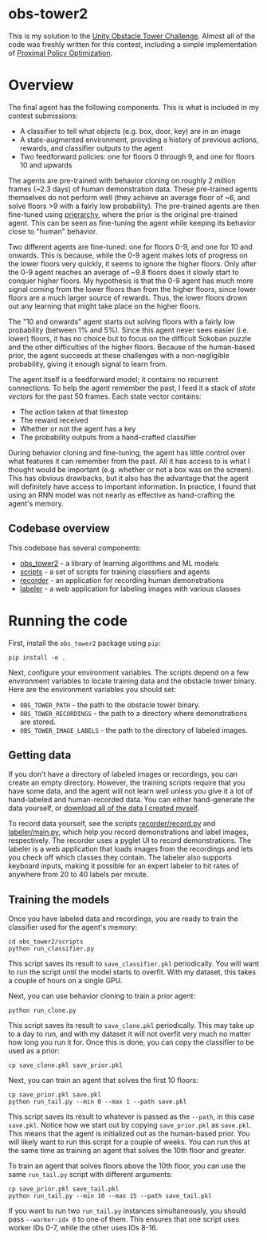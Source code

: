 # obs-tower2

This is my solution to the [Unity Obstacle Tower Challenge](https://www.aicrowd.com/challenges/unity-obstacle-tower-challenge). Almost all of the code was freshly written for this contest, including a simple implementation of [Proximal Policy Optimization](https://arxiv.org/abs/1707.06347).

# Overview

The final agent has the following components. This is what is included in my contest submissions:

 * A classifier to tell what objects (e.g. box, door, key) are in an image
 * A state-augmented environment, providing a history of previous actions, rewards, and classifier outputs to the agent
 * Two feedforward policies: one for floors 0 through 9, and one for floors 10 and upwards

The agents are pre-trained with behavior cloning on roughly 2 million frames (~2.3 days) of human demonstration data. These pre-trained agents themselves do not perform well (they achieve an average floor of ~6, and solve floors >9 with a fairly low probability). The pre-trained agents are then fine-tuned using [prierarchy](https://blog.aqnichol.com/2019/04/03/prierarchy-implicit-hierarchies/), where the prior is the original pre-trained agent. This can be seen as fine-tuning the agent while keeping its behavior close to "human" behavior.

Two different agents are fine-tuned: one for floors 0-9, and one for 10 and onwards. This is because, while the 0-9 agent makes lots of progress on the lower floors very quickly, it seems to ignore the higher floors. Only after the 0-9 agent reaches an average of ~9.8 floors does it slowly start to conquer higher floors. My hypothesis is that the 0-9 agent has much more signal coming from the lower floors than from the higher floors, since lower floors are a much larger source of rewards. Thus, the lower floors drown out any learning that might take place on the higher floors.

The "10 and onwards" agent starts out solving floors with a fairly low probability (between 1% and 5%). Since this agent never sees easier (i.e. lower) floors, it has no choice but to focus on the difficult Sokoban puzzle and the other difficulties of the higher floors. Because of the human-based prior, the agent succeeds at these challenges with a non-negligible probability, giving it enough signal to learn from.

The agent itself is a feedforward model; it contains no recurrent connections. To help the agent remember the past, I feed it a stack of *state vectors* for the past 50 frames. Each state vector contains:

 * The action taken at that timestep
 * The reward received
 * Whether or not the agent has a key
 * The probability outputs from a hand-crafted classifier

During behavior cloning and fine-tuning, the agent has little control over what features it can remember from the past. All it has access to is what I thought would be important (e.g. whether or not a box was on the screen). This has obvious drawbacks, but it also has the advantage that the agent will definitely have access to important information. In practice, I found that using an RNN model was not nearly as effective as hand-crafting the agent's memory.

## Codebase overview

This codebase has several components:

 * [obs_tower2](obs_tower2) - a library of learning algorithms and ML models
 * [scripts](obs_tower2/scripts) - a set of scripts for training classifiers and agents
 * [recorder](obs_tower2/recorder) - an application for recording human demonstrations
 * [labeler](obs_tower2/labeler) - a web application for labeling images with various classes

# Running the code

First, install the `obs_tower2` package using `pip`:

```
pip install -e .
```

Next, configure your environment variables. The scripts depend on a few environment variables to locate training data and the obstacle tower binary. Here are the environment variables you should set:

 * `OBS_TOWER_PATH` - the path to the obstacle tower binary.
 * `OBS_TOWER_RECORDINGS` - the path to a directory where demonstrations are stored.
 * `OBS_TOWER_IMAGE_LABELS` - the path to the directory of labeled images.

## Getting data

If you don't have a directory of labeled images or recordings, you can create an empty directory. However, the training scripts require that you have some data, and the agent will not learn well unless you give it a lot of hand-labeled and human-recorded data. You can either hand-generate the data yourself, or [download all of the data I created myself](http://obstower.aqnichol.com/).

To record data yourself, see the scripts [recorder/record.py](obs_tower2/recorder/record.py) and [labeler/main.py](obs_tower2/labeler/main.py), which help you record demonstrations and label images, respectively. The recorder uses a pyglet UI to record demonstrations. The labeler is a web application that loads images from the recordings and lets you check off which classes they contain. The labeler also supports keyboard inputs, making it possible for an expert labeler to hit rates of anywhere from 20 to 40 labels per minute.

## Training the models

Once you have labeled data and recordings, you are ready to train the classifier used for the agent's memory:

```
cd obs_tower2/scripts
python run_classifier.py
```

This script saves its result to `save_classifier.pkl` periodically. You will want to run the script until the model starts to overfit. With my dataset, this takes a couple of hours on a single GPU.

Next, you can use behavior cloning to train a prior agent:

```
python run_clone.py
```

This script saves its result to `save_clone.pkl` periodically. This may take up to a day to run, and with my dataset it will not overfit very much no matter how long you run it for. Once this is done, you can copy the classifier to be used as a prior:

```
cp save_clone.pkl save_prior.pkl
```

Next, you can train an agent that solves the first 10 floors:

```
cp save_prior.pkl save.pkl
python run_tail.py --min 0 --max 1 --path save.pkl
```

This script saves its result to whatever is passed as the `--path`, in this case `save.pkl`. Notice how we start out by copying `save_prior.pkl` as `save.pkl`. This means that the agent is initialized out as the human-based prior. You will likely want to run this script for a couple of weeks. You can run this at the same time as training an agent that solves the 10th floor and greater.

To train an agent that solves floors above the 10th floor, you can use the same `run_tail.py` script with different arguments:

```
cp save_prior.pkl save_tail.pkl
python run_tail.py --min 10 --max 15 --path save_tail.pkl
```

If you want to run two `run_tail.py` instances simultaneously, you should pass `--worker-idx 0` to one of them. This ensures that one script uses worker IDs 0-7, while the other uses IDs 8-16.
